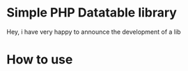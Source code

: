 # Simple PHP Datatable library

Hey, i have very happy to announce the development of a lib

# How to use

